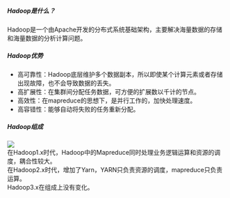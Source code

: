 ##### Hadoop是什么？
Hadoop是一个由Apache开发的分布式系统基础架构，主要解决海量数据的存储和海量数据的分析计算问题。

##### Hadoop优势
* 高可靠性：Hadoop底层维护多个数据副本，所以即使某个计算元素或者存储出现故障，也不会导致数据的丢失。
* 高扩展性：在集群间分配任务数据，可方便的扩展数以千计的节点。
* 高效性：在mapreduce的思想下，是并行工作的，加快处理速度。
* 高容错性：能够自动将失败的任务重新分配。

##### Hadoop组成
![](assets/bigData/001-hadoop1与2的区别.png=500-500)  
在Hadoop1.x时代，Hadoop中的Mapreduce同时处理业务逻辑运算和资源的调度，耦合性较大。  
在Hadoop2.x时代，增加了Yarn，YARN只负责资源的调度，mapreduce只负责运算。  
Hadoop3.x在组成上没有变化。
